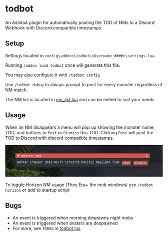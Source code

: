 # todbot
An Ashita4 plugin for automatically posting the TOD of NMs to a Discord Webhook with Discord compatible timestamps.

## Setup
Settings located in `config\addons\todbot\<Username_####>\settings.lua`.

Running `/addon load todbot` once will generate this file.

You may also configure it with `/todbot config`

Use `/todbot debug` to always prompt to post for every monster regardless of NM match.

The NM list is located in [nm_list.lua](nm_list.lua) and can be edited to suit your needs.

## Usage
When an NM disappears a menu will pop up showing the monster name, TOD, and buttons to `Post` or `Dismiss` this TOD. Clicking `Post` will post the TOD to Discord with discord compatible timestamps.

![PostMessage](readme/post_message.png)

To toggle Horizon NM usage (They Era+ the mob windows) yse `/todbot horizon` or add to startup script

## Bugs
- An event is triggered when morning despawns night mobs
- An event is triggered when avatars are despawned
- For more, see `TODO`s in [todbot.lua](todbot.lua)
